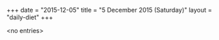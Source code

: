+++
date = "2015-12-05"
title = "5 December 2015 (Saturday)"
layout = "daily-diet"
+++

<p>&lt;no entries&gt;</p>